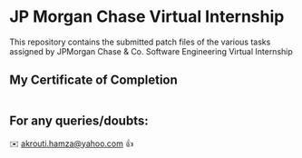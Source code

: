 # JP Morgan Chase Virtual Internship

This repository contains the submitted patch files of the various tasks assigned by JPMorgan Chase &amp; Co. Software Engineering Virtual Internship


## My Certificate of Completion 

![]()


## For any queries/doubts:

:envelope: akrouti.hamza@yahoo.com :thumbsup:
